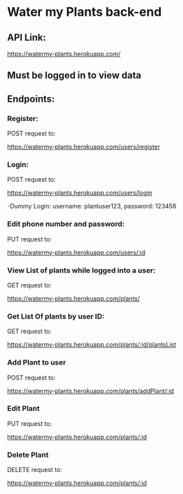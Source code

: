 # Water my Plants back-end

## API Link:
https://watermy-plants.herokuapp.com/

## Must be logged in to view data

## Endpoints:

### Register:

POST request to:

https://watermy-plants.herokuapp.com/users/register

### Login:

POST request to:

https://watermy-plants.herokuapp.com/users/login

-Dummy Login: username: plantuser123, password: 123456

### Edit phone number and password:

PUT request to:

https://watermy-plants.herokuapp.com/users/:id

### View List of plants while logged into a user:

GET request to:

https://watermy-plants.herokuapp.com/plants/


### Get List Of plants by user ID:

GET request to:

https://watermy-plants.herokuapp.com/plants/:id/plantsList


### Add Plant to user

POST request to:

https://watermy-plants.herokuapp.com/plants/addPlant/:id


### Edit Plant

PUT request to:

https://watermy-plants.herokuapp.com/plants/:id

### Delete Plant

DELETE request to:

https://watermy-plants.herokuapp.com/plants/:id
